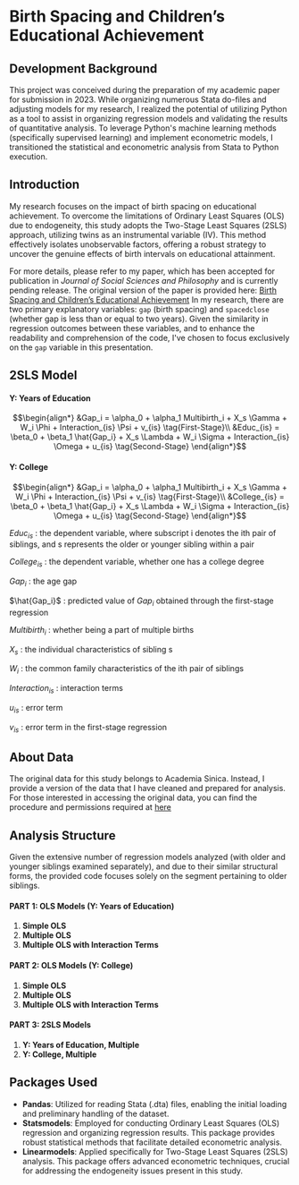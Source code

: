 # Birth Spacing and Children’s Educational Achievement

## Development Background

This project was conceived during the preparation of my academic paper for submission in 2023. While organizing numerous Stata do-files and adjusting models for my research, I realized the potential of utilizing Python as a tool to assist in organizing regression models and validating the results of quantitative analysis. To leverage Python's machine learning methods (specifically supervised learning) and implement econometric models, I transitioned the statistical and econometric analysis from Stata to Python execution.

## Introduction

My research focuses on the impact of birth spacing on educational achievement. To overcome the limitations of Ordinary Least Squares (OLS) due to endogeneity, this study adopts the Two-Stage Least Squares (2SLS) approach, utilizing twins as an instrumental variable (IV). This method effectively isolates unobservable factors, offering a robust strategy to uncover the genuine effects of birth intervals on educational attainment. 

For more details, please refer to my paper, which has been accepted for publication in *Journal of Social Sciences and Philosophy* and is currently pending release. The original version of the paper is provided here: [Birth Spacing and Children’s Educational Achievement](https://drive.google.com/file/d/1kTNJ33ZTdj0Zj6vdMKC4sJSGzak1uHRs/view?usp=sharing)
In my research, there are two primary explanatory variables: `gap` (birth spacing) and `spacedclose` (whether gap is less than or equal to two years). Given the similarity in regression outcomes between these variables, and to enhance the readability and comprehension of the code, I've chosen to focus exclusively on the `gap` variable in this presentation.

## 2SLS Model

#### **Y: Years of Education**
```math
\begin{align*}

&Gap_i = \alpha_0 + \alpha_1 Multibirth_i + X_s \Gamma + W_i \Phi + Interaction_{is} \Psi + v_{is} \tag{First-Stage}\\

&Educ_{is} = \beta_0 + \beta_1 \hat{Gap_i} + X_s \Lambda + W_i \Sigma + Interaction_{is} \Omega + u_{is} \tag{Second-Stage}

\end{align*}
```

#### **Y: College**
```math
\begin{align*}

    &Gap_i = \alpha_0 + \alpha_1 Multibirth_i + X_s \Gamma + W_i \Phi + Interaction_{is} \Psi + v_{is} \tag{First-Stage}\\

    &College_{is} = \beta_0 + \beta_1 \hat{Gap_i} + X_s \Lambda + W_i \Sigma + Interaction_{is} \Omega + u_{is} \tag{Second-Stage}

\end{align*}
```

$Educ_{is}$ : the dependent variable, where subscript i denotes the ith pair of siblings, and s represents the older or younger sibling within a pair

$College_{is}$ : the dependent variable, whether one has a college degree

$Gap_i$ : the age gap

$\hat{Gap_i}$ : predicted value of ${Gap_i}$ obtained through the first-stage regression

${Multibirth_i}$ : whether being a part of multiple births

$X_s$ : the individual characteristics of sibling s

$W_i$ : the common family characteristics of the ith pair of siblings

$Interaction_{is}$ : interaction terms

$u_{is}$ : error term

$v_{is}$ : error term in the first-stage regression

## About Data

The original data for this study belongs to Academia Sinica. Instead, I provide a version of the data that I have cleaned and prepared for analysis. For those interested in accessing the original data, you can find the procedure and permissions required at [here](https://srda.sinica.edu.tw/browsingbydatatype_result.php?category=surveymethod&type=2&csid=5)

## Analysis Structure

Given the extensive number of regression models analyzed (with older and younger siblings examined separately), and due to their similar structural forms, the provided code focuses solely on the segment pertaining to older siblings.

#### PART 1: OLS Models (Y: Years of Education)

1. **Simple OLS** 
2. **Multiple OLS**
3. **Multiple OLS with Interaction Terms** 

#### PART 2: OLS Models (Y: College)

1. **Simple OLS** 
2. **Multiple OLS**
3. **Multiple OLS with Interaction Terms** 

#### PART 3: 2SLS Models

1. **Y: Years of Education, Multiple** 
2. **Y: College, Multiple** 

## Packages Used

- **Pandas**: Utilized for reading Stata (.dta) files, enabling the initial loading and preliminary handling of the dataset.
- **Statsmodels**: Employed for conducting Ordinary Least Squares (OLS) regression and organizing regression results. This package provides robust statistical methods that facilitate detailed econometric analysis.
- **Linearmodels**: Applied specifically for Two-Stage Least Squares (2SLS) analysis. This package offers advanced econometric techniques, crucial for addressing the endogeneity issues present in this study.